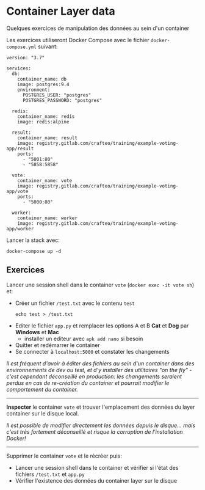 # Container Layer data

Quelques exercices de manipulation des données au sein d'un container

Les exercices utiliseront Docker Compose avec le fichier `docker-compose.yml` suivant:

```
version: "3.7"

services:
  db:
    container_name: db
    image: postgres:9.4
    environment:
      POSTGRES_USER: "postgres"
      POSTGRES_PASSWORD: "postgres"

  redis:
    container_name: redis
    image: redis:alpine

  result:
    container_name: result
    image: registry.gitlab.com/crafteo/training/example-voting-app/result
    ports:
      - "5001:80"
      - "5858:5858"

  vote:
    container_name: vote
    image: registry.gitlab.com/crafteo/training/example-voting-app/vote
    ports:
      - "5000:80"

  worker:
    container_name: worker
    image: registry.gitlab.com/crafteo/training/example-voting-app/worker
```

Lancer la stack avec:

```
docker-compose up -d
```

## Exercices

Lancer une session shell dans le container `vote` (`docker exec -it vote sh`) et:

- Créer un fichier `/test.txt` avec le contenu `test`
  ```
  echo test > /test.txt
  ```  
- Editer le fichier `app.py` et remplacer les options A et B **Cat** et **Dog** par **Windows** et **Mac**
    - installer un editeur avec `apk add nano` si besoin 
- Quitter et redémarrer le container
- Se connecter à `localhost:5000` et constater les changements

*Il est fréquent d'avoir à éditer des fichiers au sein d'un container dans des environnements de dev ou test, et d'y installer des utilitaires "on the fly" - c'est cependant déconseillé en production: les changements seraient perdus en cas de re-création du container et 
pourrait modifier le comportement du container.*

---

**Inspecter** le container `vote` et trouver l'emplacement des données du layer container sur le disque local. 

*Il est possible de modifier directement les données depuis le disque... mais c'est très fortement déconseillé et risque la corruption de l'installation Docker!*

---

Supprimer le container `vote` et le récréer puis:
- Lancer une session shell dans le container et vérifier si l'état des fichiers `/test.txt` et `app.py`
- Vérifier l'existence des données du container layer sur le disque